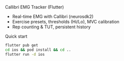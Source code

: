  Callibri EMG Tracker (Flutter)

- Real-time EMG with Callibri (neurosdk2)
- Exercise presets, thresholds (Hi/Lo), MVC calibration
- Rep counting & TUT, persistent history

Quick start
```bash
flutter pub get
cd ios && pod install && cd ..
flutter run -d ios

